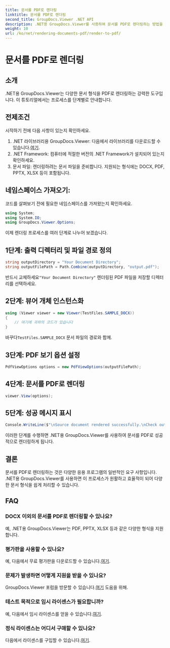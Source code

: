 ```yaml
---
title: 문서를 PDF로 렌더링
linktitle: 문서를 PDF로 렌더링
second_title: GroupDocs.Viewer .NET API
description: .NET용 GroupDocs.Viewer를 사용하여 문서를 PDF로 렌더링하는 방법을 알아보세요. 전제 조건과 FAQ가 포함된 단계별 가이드입니다.
weight: 10
url: /ko/net/rendering-documents-pdf/render-to-pdf/
---
```


# 문서를 PDF로 렌더링

## 소개
.NET용 GroupDocs.Viewer는 다양한 문서 형식을 PDF로 렌더링하는 강력한 도구입니다. 이 튜토리얼에서는 프로세스를 단계별로 안내합니다.
## 전제조건

시작하기 전에 다음 사항이 있는지 확인하세요.
1.  .NET 라이브러리용 GroupDocs.Viewer: 다음에서 라이브러리를 다운로드할 수 있습니다.[여기](https://releases.groupdocs.com/viewer/net/).
2. .NET Framework: 컴퓨터에 적절한 버전의 .NET Framework가 설치되어 있는지 확인하세요.
3. 문서 파일: 렌더링하려는 문서 파일을 준비합니다. 지원되는 형식에는 DOCX, PDF, PPTX, XLSX 등이 포함됩니다.

## 네임스페이스 가져오기:
코드를 살펴보기 전에 필요한 네임스페이스를 가져왔는지 확인하세요.
```csharp
using System;
using System.IO;
using GroupDocs.Viewer.Options;
```

이제 렌더링 프로세스를 여러 단계로 나누어 보겠습니다.
## 1단계: 출력 디렉터리 및 파일 경로 정의
```csharp
string outputDirectory = "Your Document Directory";
string outputFilePath = Path.Combine(outputDirectory, "output.pdf");
```
 반드시 교체하세요`"Your Document Directory"` 렌더링된 PDF 파일을 저장할 디렉터리를 선택하세요.
## 2단계: 뷰어 개체 인스턴스화
```csharp
using (Viewer viewer = new Viewer(TestFiles.SAMPLE_DOCX))
{
    // 여기에 귀하의 코드가 있습니다
}
```
 바꾸다`TestFiles.SAMPLE_DOCX` 문서 파일의 경로와 함께.
## 3단계: PDF 보기 옵션 설정
```csharp
PdfViewOptions options = new PdfViewOptions(outputFilePath);
```
## 4단계: 문서를 PDF로 렌더링
```csharp
viewer.View(options);
```
## 5단계: 성공 메시지 표시
```csharp
Console.WriteLine($"\nSource document rendered successfully.\nCheck output in {outputDirectory}.");
```
이러한 단계를 수행하면 .NET용 GroupDocs.Viewer를 사용하여 문서를 PDF로 성공적으로 렌더링하게 됩니다.

## 결론
문서를 PDF로 렌더링하는 것은 다양한 응용 프로그램의 일반적인 요구 사항입니다. .NET용 GroupDocs.Viewer를 사용하면 이 프로세스가 원활하고 효율적이 되어 다양한 문서 형식을 쉽게 처리할 수 있습니다.
## FAQ
### DOCX 이외의 문서를 PDF로 렌더링할 수 있나요?
예, .NET용 GroupDocs.Viewer는 PDF, PPTX, XLSX 등과 같은 다양한 형식을 지원합니다.
### 평가판을 사용할 수 있나요?
 예, 다음에서 무료 평가판을 다운로드할 수 있습니다.[여기](https://releases.groupdocs.com/).
### 문제가 발생하면 어떻게 지원을 받을 수 있나요?
 GroupDocs.Viewer 포럼을 방문할 수 있습니다.[여기](https://forum.groupdocs.com/c/viewer/9) 도움을 위해.
### 테스트 목적으로 임시 라이센스가 필요합니까?
 예, 다음에서 임시 라이센스를 얻을 수 있습니다.[여기](https://purchase.groupdocs.com/temporary-license/).
### 정식 라이센스는 어디서 구매할 수 있나요?
 다음에서 라이센스를 구입할 수 있습니다.[여기](https://purchase.groupdocs.com/buy).